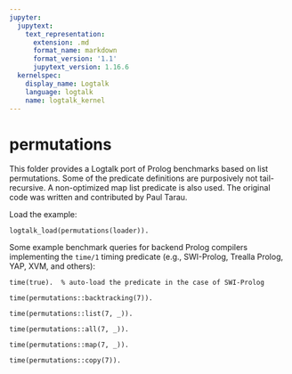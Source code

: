 ```yaml
---
jupyter:
  jupytext:
    text_representation:
      extension: .md
      format_name: markdown
      format_version: '1.1'
      jupytext_version: 1.16.6
  kernelspec:
    display_name: Logtalk
    language: logtalk
    name: logtalk_kernel
---
```


<!--
________________________________________________________________________

This file is part of Logtalk <https://logtalk.org/>  
SPDX-FileCopyrightText: 1998-2025 Paulo Moura <pmoura@logtalk.org>  
SPDX-License-Identifier: Apache-2.0

Licensed under the Apache License, Version 2.0 (the "License");
you may not use this file except in compliance with the License.
You may obtain a copy of the License at

    http://www.apache.org/licenses/LICENSE-2.0

Unless required by applicable law or agreed to in writing, software
distributed under the License is distributed on an "AS IS" BASIS,
WITHOUT WARRANTIES OR CONDITIONS OF ANY KIND, either express or implied.
See the License for the specific language governing permissions and
limitations under the License.
________________________________________________________________________
-->

# permutations

This folder provides a Logtalk port of Prolog benchmarks based on list
permutations. Some of the predicate definitions are purposively not
tail-recursive. A non-optimized map list predicate is also used. The
original code was written and contributed by Paul Tarau.

Load the example:

```logtalk
logtalk_load(permutations(loader)).
```

Some example benchmark queries for backend Prolog compilers implementing
the `time/1` timing predicate (e.g., SWI-Prolog, Trealla Prolog, YAP, XVM, 
and others):

```logtalk
time(true).  % auto-load the predicate in the case of SWI-Prolog
```

<!--
true.
-->

```logtalk
time(permutations::backtracking(7)).
```

<!--
% 5,945 inferences, 0.001 CPU in 0.001 seconds (99% CPU, 11388889 Lips)
true.
-->

```logtalk
time(permutations::list(7, _)).
```

<!--
% 24,029 inferences, 0.002 CPU in 0.003 seconds (78% CPU, 11150348 Lips)
true.
-->

```logtalk
time(permutations::all(7, _)).
```

<!--
% 10,993 inferences, 0.002 CPU in 0.003 seconds (79% CPU, 5091709 Lips)
true.
-->

```logtalk
time(permutations::map(7, _)).
```

<!--
% 44,190 inferences, 0.006 CPU in 0.007 seconds (80% CPU, 7770353 Lips)
true.
-->

```logtalk
time(permutations::copy(7)).
```

<!--
% 34,110 inferences, 0.005 CPU in 0.006 seconds (79% CPU, 7558165 Lips)
true.
-->
